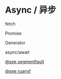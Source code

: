 # Async / 异步

fetch

Promise

Generator

async/await 

[@see segmentfault](https://segmentfault.com/a/1190000003810652)

[@see ruanyf](http://www.ruanyifeng.com/blog/2015/04/generator.html)